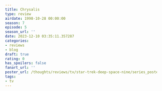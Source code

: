 ```yaml
---
title: Chrysalis
type: review
airdate: 1998-10-28 00:00:00
season: 7
episode: 5
season_url: ''
date: 2023-12-10 03:35:11.357287
categories:
- reviews
- blog
draft: true
rating: 0
has_spoilers: false
fanart_url: ''
poster_url: /thoughts/reviews/tv/star-trek-deep-space-nine/series_poster.jpg
tags:
- tv
---
```


